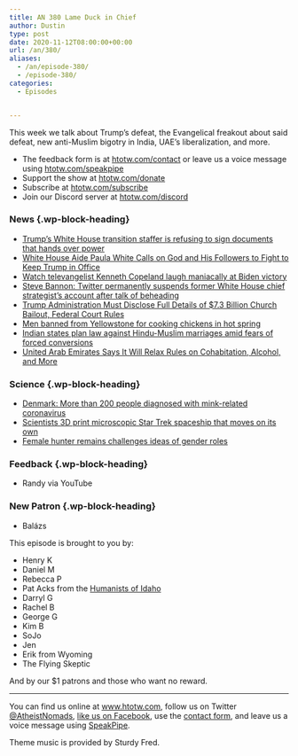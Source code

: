 ```yaml
---
title: AN 380 Lame Duck in Chief
author: Dustin
type: post
date: 2020-11-12T08:00:00+00:00
url: /an/380/
aliases:
  - /an/episode-380/
  - /episode-380/
categories:
  - Episodes


---
```

<div id="buzzsprout-player-10552729"></div><script src="https://www.buzzsprout.com/1983601/10552729-380-lame-duck-in-chief.js?container_id=buzzsprout-player-10552729&player=small" type="text/javascript" charset="utf-8"></script>

This week we talk about Trump&#8217;s defeat, the Evangelical freakout about said defeat, new anti-Muslim bigotry in India, UAE&#8217;s liberalization, and more.

<!--more-->

 * The feedback form is at [htotw.com/contact](https://htotw.com/contact) or leave us a voice message using <a href="https://htotw.com/speakpipe" target="_blank" rel="noopener noreferrer">htotw.com/speakpipe</a>
 * Support the show at <a href="https://htotw.com/donate" target="_blank" rel="payment noopener noreferrer">htotw.com/donate</a>
 * Subscribe at <a href="https://htotw.com/subscribe" target="_blank" rel="noopener noreferrer">htotw.com/subscribe</a>
 * Join our Discord server at <a href="https://htotw.com/discord" target="_blank" rel="noopener noreferrer">htotw.com/discord</a>

### News {.wp-block-heading}

  * [Trump’s White House transition staffer is refusing to sign documents that hands over power][1]
  * [White House Aide Paula White Calls on God and His Followers to Fight to Keep Trump in Office][2]
  * [Watch televangelist Kenneth Copeland laugh maniacally at Biden victory][3]
  * [Steve Bannon: Twitter permanently suspends former White House chief strategist’s account after talk of beheading][4]
  * [Trump Administration Must Disclose Full Details of $7.3 Billion Church Bailout, Federal Court Rules][5]
  * [Men banned from Yellowstone for cooking chickens in hot spring][6]
  * [Indian states plan law against Hindu-Muslim marriages amid fears of forced conversions][7]
  * [United Arab Emirates Says It Will Relax Rules on Cohabitation, Alcohol, and More][8]

### Science {.wp-block-heading}

  * [Denmark: More than 200 people diagnosed with mink-related coronavirus][9]
  * [Scientists 3D print microscopic Star Trek spaceship that moves on its own][10]
  * [Female hunter remains challenges ideas of gender roles][11]

### Feedback {.wp-block-heading}

  * Randy via YouTube

### New Patron {.wp-block-heading}

  * Balázs

This episode is brought to you by:

  * Henry K
  * Daniel M
  * Rebecca P
  * Pat Acks from the <a href="https://www.humanistsofidaho.org" target="_blank" rel="noopener noreferrer">Humanists of Idaho</a>
  * Darryl G
  * Rachel B
  * George G
  * Kim B
  * SoJo
  * Jen
  * Erik from Wyoming
  * The Flying Skeptic

And by our $1 patrons and those who want no reward.

<hr class="wp-block-separator" />

You can find us online at <a href="https://www.htotw.com/" target="_blank" rel="noopener noreferrer">www.htotw.com</a>, follow us on Twitter <a href="https://htotw.com/twitter" target="_blank" rel="noopener noreferrer">@AtheistNomads</a>, <a href="https://htotw.com/facebook" target="_blank" rel="noopener noreferrer">like us on Facebook</a>, use the [contact form](https://htotw.com/contact), and leave us a voice message using <a href="https://htotw.com/speakpipe" target="_blank" rel="noopener noreferrer">SpeakPipe</a>.

Theme music is provided by Sturdy Fred.

 [1]: https://www.rawstory.com/2020/11/trumps-white-house-transition-staffer-is-refusing-sign-documents-to-hand-over-power-report/
 [2]: https://www.rightwingwatch.org/post/white-house-aide-paula-white-calls-on-god-and-his-followers-to-fight-to-keep-trump-in-office/
 [3]: https://slate.com/news-and-politics/2020/11/video-televangelist-kenneth-copeland-laugh-biden-victory.html
 [4]: https://www.cnn.com/2020/11/05/tech/steve-bannon-twitter-permanent-suspension/index.html
 [5]: https://www.atheists.org/2020/11/church-bailout-federal-court-ruling/
 [6]: https://www.ktvb.com/article/news/regional/three-men-cited-banned-from-yellowstone-national-park-for-cooking-chickens-in-hot-spring/277-135c249a-e8df-464a-b66b-de0e97fd7eea
 [7]: https://www.straitstimes.com/asia/south-asia/claiming-to-be-fighting-against-love-jihad-indian-states-plan-law-against-hindu
 [8]: https://friendlyatheist.patheos.com/2020/11/08/united-arab-emirates-says-it-will-relax-rules-on-cohabitation-alcohol-and-more/
 [9]: https://www.independent.co.uk/news/world/europe/denmark-coronavirus-minsk-covid-b1637064.html
 [10]: https://www.cnn.com/2020/11/08/us/star-trek-3d-microscopic-spaceship-scn-trnd/index.html
 [11]: https://www.sciencefocus.com/news/discovery-of-female-hunter-remains-challenges-ideas-of-ancient-gender-roles/